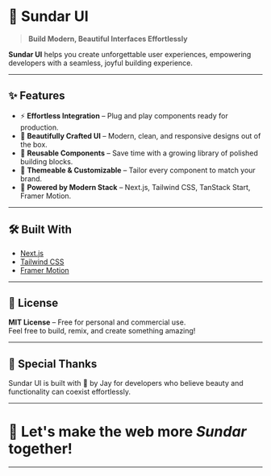 # 🌟 Sundar UI

> **Build Modern, Beautiful Interfaces Effortlessly**

**Sundar UI** helps you create unforgettable user experiences, empowering developers with a seamless, joyful building experience.

---

## ✨ Features

- ⚡️ **Effortless Integration** – Plug and play components ready for production.
- 🎨 **Beautifully Crafted UI** – Modern, clean, and responsive designs out of the box.
- 🧩 **Reusable Components** – Save time with a growing library of polished building blocks.
- 🌈 **Themeable & Customizable** – Tailor every component to match your brand.
- 🚀 **Powered by Modern Stack** – Next.js, Tailwind CSS, TanStack Start, Framer Motion.

---

## 🛠️ Built With

- [Next.js](https://nextjs.org/)
- [Tailwind CSS](https://tailwindcss.com/)
- [Framer Motion](https://www.framer.com/motion/)

---

## 📜 License

**MIT License** – Free for personal and commercial use.  
Feel free to build, remix, and create something amazing!

---

## 🎉 Special Thanks

Sundar UI is built with 💙 by Jay for developers who believe beauty and functionality can coexist effortlessly.

---

# 🌟 Let's make the web more *Sundar* together!

---